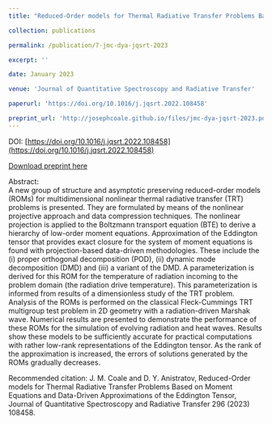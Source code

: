 ```yaml
---
title: "Reduced-Order models for Thermal Radiative Transfer Problems Based on Moment Equations and Data-Driven Approximations of the Eddington Tensor"

collection: publications

permalink: /publication/7-jmc-dya-jqsrt-2023

excerpt: ''

date: January 2023

venue: 'Journal of Quantitative Spectroscopy and Radiative Transfer'

paperurl: 'https://doi.org/10.1016/j.jqsrt.2022.108458'

preprint_url: 'http://josephcoale.github.io/files/jmc-dya-jqsrt-2023.pdf'
---
```

DOI: [https://doi.org/10.1016/j.jqsrt.2022.108458](https://doi.org/10.1016/j.jqsrt.2022.108458)

[Download preprint here](http://josephcoale.github.io/files/jmc-dya-jqsrt-2023.pdf)

Abstract:<br/>
A new group of structure and asymptotic preserving reduced-order models (ROMs) for multidimensional nonlinear thermal radiative transfer (TRT) problems is presented. They are formulated by means of the nonlinear projective approach and data compression techniques. The nonlinear projection is applied to the Boltzmann transport equation (BTE) to derive a hierarchy of low-order moment equations. Approximation of the Eddington tensor that provides exact closure for the system of moment equations is found with projection-based data-driven methodologies. These include the (i) proper orthogonal decomposition (POD), (ii) dynamic mode decomposition (DMD) and (iii) a variant of the DMD. A parameterization is derived for this ROM for the temperature of radiation incoming to the problem domain (the radiation drive temperature). This parameterization is informed from results of a dimensionless study of the TRT problem. Analysis of the ROMs is performed on the classical Fleck-Cummings TRT multigroup test problem in 2D geometry with a radiation-driven Marshak wave. Numerical results are presented to demonstrate the performance of these ROMs for the simulation of evolving radiation and heat waves. Results show these models to be sufficiently accurate for practical computations with rather low-rank representations of the Eddington tensor. As the rank of the approximation is increased, the errors of solutions generated by the ROMs gradually decreases.

Recommended citation: J. M. Coale and D. Y. Anistratov, Reduced-Order models for Thermal Radiative Transfer Problems Based on Moment Equations and Data-Driven Approximations of the Eddington Tensor, Journal of Quantitative Spectroscopy and Radiative Transfer 296 (2023) 108458.
